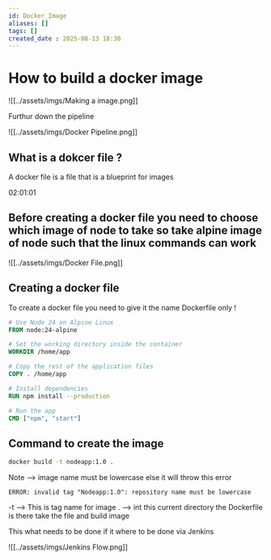 ```yaml
---
id: Docker_Image
aliases: []
tags: []
created_date : 2025-08-13 18:30
---
```


# How to build a docker image 

![[../assets/imgs/Making a image.png]]

Furthur down the pipeline 

![[../assets/imgs/Docker Pipeline.png]]
## What is a dokcer file ? 

A docker file is a file that is a blueprint for images 

02:01:01


## Before creating a docker file you need to choose which image of node to take so take alpine image of node such that the linux commands can work 

![[../assets/imgs/Docker File.png]]

## Creating a docker file 

To create a docker file you need to give it the name Dockerfile only !

```Dockerfile
# Use Node 24 on Alpine Linux
FROM node:24-alpine

# Set the working directory inside the container
WORKDIR /home/app

# Copy the rest of the application files
COPY . /home/app

# Install dependencies
RUN npm install --production

# Run the app
CMD ["npm", "start"]
```

## Command to create the image 

```bash
docker build -t nodeapp:1.0 .
```

Note --> image name must be lowercase else it will throw this error 

`ERROR: invalid tag "Nodeapp:1.0": repository name must be lowercase`

-t --> This is tag name for image 
. --> int this current directory the Dockerfile is there take the file and build image  


This what needs to be done if it where to be done via Jenkins 

![[../assets/imgs/Jenkins Flow.png]]



